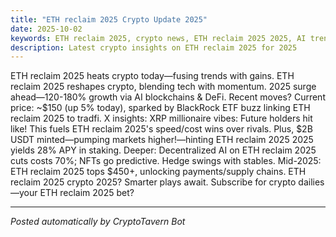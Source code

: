 ```yaml
---
title: "ETH reclaim 2025 Crypto Update 2025"
date: 2025-10-02
keywords: ETH reclaim 2025, crypto news, ETH reclaim 2025 2025, AI trends
description: Latest crypto insights on ETH reclaim 2025 for 2025
---
```

ETH reclaim 2025 heats crypto today—fusing trends with gains. ETH reclaim 2025 reshapes crypto, blending tech with momentum. 2025 surge ahead—120-180% growth via AI blockchains & DeFi. Recent moves? Current price: ~$150 (up 5% today), sparked by BlackRock ETF buzz linking ETH reclaim 2025 to tradfi. X insights: XRP millionaire vibes: Future holders hit like! This fuels ETH reclaim 2025's speed/cost wins over rivals. Plus, $2B USDT minted—pumping markets higher!—hinting ETH reclaim 2025 2025 yields 28% APY in staking. Deeper: Decentralized AI on ETH reclaim 2025 cuts costs 70%; NFTs go predictive. Hedge swings with stables. Mid-2025: ETH reclaim 2025 tops $450+, unlocking payments/supply chains. ETH reclaim 2025 crypto 2025? Smarter plays await. Subscribe for crypto dailies—your ETH reclaim 2025 bet?

<ins class="adsense" data-ad-client="ca-pub-YOUR_ADSENSE_ID" data-ad-slot="YOUR_AD_SLOT" data-ad-format="auto"></ins>
<script>(adsbygoogle = window.adsbygoogle || []).push({});</script>

---
*Posted automatically by CryptoTavern Bot*
